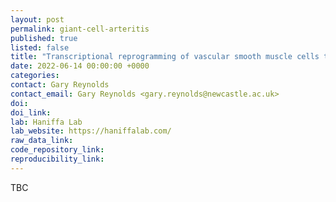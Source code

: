 ```yaml
---
layout: post
permalink: giant-cell-arteritis
published: true
listed: false
title: "Transcriptional reprogramming of vascular smooth muscle cells to myofibroblasts in giant cell arteritis"
date: 2022-06-14 00:00:00 +0000
categories: 
contact: Gary Reynolds
contact_email: Gary Reynolds <gary.reynolds@newcastle.ac.uk>
doi:
doi_link:
lab: Haniffa Lab
lab_website: https://haniffalab.com/
raw_data_link: 
code_repository_link: 
reproducibility_link: 
---
```

TBC